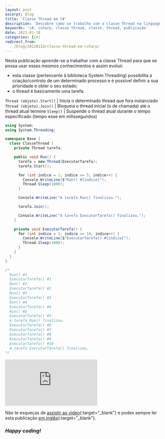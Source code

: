 ```yaml
---
layout: post
excerpt: Blog
title: 'Classe Thread em C#'
description: 'Descobre como se trabalha com a classe Thread na linguagem de programação C#. Obtém respostas às tuas dúvidas com a teoria e os exemplos apresentados.'
keywords: 'c#, csharp, classe thread, classe, thread, publicação'
date: 2022-01-18
categories: [C#]
redirect_from:
  - /blog/20220118/classe-thread-em-csharp/
---
```


Nesta publicação aprende-se a trabalhar com a classe Thread para que se possa usar esses mesmos conhecimentos e assim evoluir.

- esta classe (pertencente à biblioteca System.Threading) possibilita a criação/controlo de um determinado processo e é possível definir a sua prioridade e obter o seu estado;
- o thread é basicamente uma tarefa.

`Thread (objeto).Start()` | Inicia o determinado thread que fora instanciado
`Thread (objeto).Join()` | Bloqueia o thread inicial (o de chamada) até o thread atual termine
`Sleep()` | Suspende o thread atual durante o tempo especificado (tempo esse em milissegundos)

```csharp
using System;
using System.Threading;

namespace Base {
  class ClasseThread {
    private Thread tarefa;

    public void Run() {
      tarefa = new Thread(ExecutarTarefa);
      tarefa.Start();

      for (int indice = 1; indice <= 5; indice++) {
        Console.WriteLine($"Run() #{indice}");
        Thread.Sleep(1000);
      }

      Console.WriteLine("A tarefa Run() finalizou.");

      tarefa.Join();

      Console.WriteLine("A tarefa ExecutarTarefa() finalizou.");
    }

    private void ExecutarTarefa() {
      for (int indice = 1; indice <= 10; indice++) {
        Console.WriteLine($"ExecutarTarefa() #{indice}");
        Thread.Sleep(1000);
      }
    }
  }
}

/*
  Run() #1
  ExecutarTarefa() #1
  Run() #2
  ExecutarTarefa() #2
  Run() #3
  ExecutarTarefa() #3
  Run() #4
  ExecutarTarefa() #4
  Run() #5
  ExecutarTarefa() #5
  A tarefa Run() finalizou.
  ExecutarTarefa() #6
  ExecutarTarefa() #7
  ExecutarTarefa() #8
  ExecutarTarefa() #9
  ExecutarTarefa() #10
  A tarefa ExecutarTarefa() finalizou.
*/
```

<div class="video-container">
  <iframe src="https://www.youtube.com/embed/N1ZSoxB80B0" frameborder="0" allowfullscreen></iframe>
</div>

Não te esqueças de [assistir ao vídeo](https://youtu.be/N1ZSoxB80B0){:target="\_blank"} e podes sempre ler esta publicação [em inglês](https://nelsonsilvadev.com/blog/thread-class-in-csharp/){:target="\_blank"}.

### _Happy coding!_
